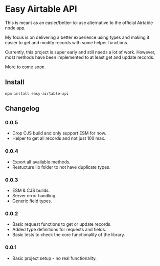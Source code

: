 # Easy Airtable API

This is meant as an easier/better-to-use alternative to the official Airtable node app.

My focus is on delivering a better experience using types and making it easier to get and modify records with some helper functions.

Currently, this project is super early and still needs a lot of work. However, most methods have been implemented to at least get and update records.

More to come soon.

## Install

```
npm install easy-airtable-api
```

## Changelog

### 0.0.5

- Drop CJS build and only support ESM for now.
- Helper to get all records and not just 100 max.

### 0.0.4

- Export all available methods.
- Restucture lib folder to not have duplicate types.

### 0.0.3

- ESM & CJS builds.
- Server error handling.
- Generic field types.

### 0.0.2

- Basic request functions to get or update records.
- Added type definitions for requests and fields.
- Basic tests to check the core functionality of the library.

### 0.0.1

- Basic project setup - no real functionality.